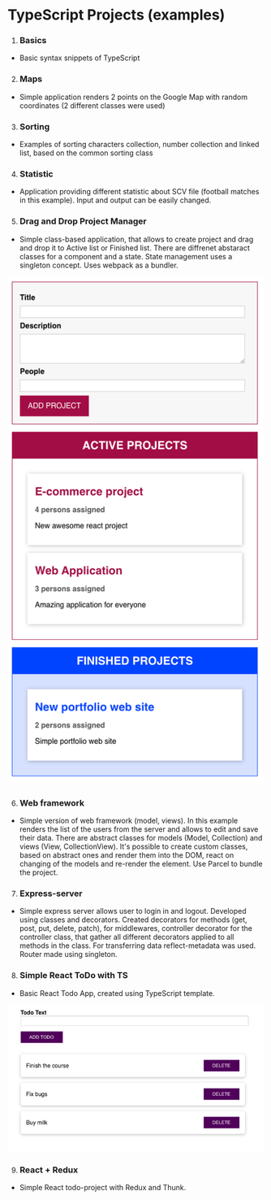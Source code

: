# TypeScript Projects (examples)

1. ### Basics

- Basic syntax snippets of TypeScript

2. ### Maps

- Simple application renders 2 points on the Google Map with random coordinates (2 different classes were used)

3. ### Sorting

- Examples of sorting characters collection, number collection and linked list, based on the common sorting class

4. ### Statistic

- Application providing different statistic about SCV file (football matches in this example). Input and output can be easily changed.

5. ### Drag and Drop Project Manager

- Simple class-based application, that allows to create project and drag and drop it to Active list or Finished list. There are diffrenet abstaract classes for a component and a state. State management uses a singleton concept. Uses webpack as a bundler.

![project-preview](screens/dragNdrop.screen.png)

6. ### Web framework

- Simple version of web framework (model, views). In this example renders the list of the users from the server and allows to edit and save their data. There are abstract classes for models (Model, Collection) and views (View, CollectionView). It's possible to create custom classes, based on abstract ones and render them into the DOM, react on changing of the models and re-render the element. Use Parcel to bundle the project.

7. ### Express-server

- Simple express server allows user to login in and logout. Developed using classes and decorators. Created decorators for methods (get, post, put, delete, patch), for middlewares, controller decorator for the controller class, that gather all different decorators applied to all methods in the class. For transferring data reflect-metadata was used. Router made using singleton.

8. ### Simple React ToDo with TS

- Basic React Todo App, created using TypeScript template.

![project-preview](screens/react_todo.screen.png)

9. ### React + Redux

- Simple React todo-project with Redux and Thunk.
